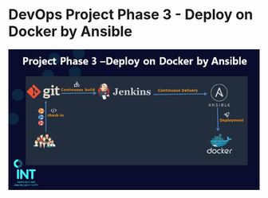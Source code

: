 # DevOps Project Phase 3 - Deploy on Docker by Ansible

  ![Project-Phase3!](Images/Phase3/project-phase-3.jpg)

